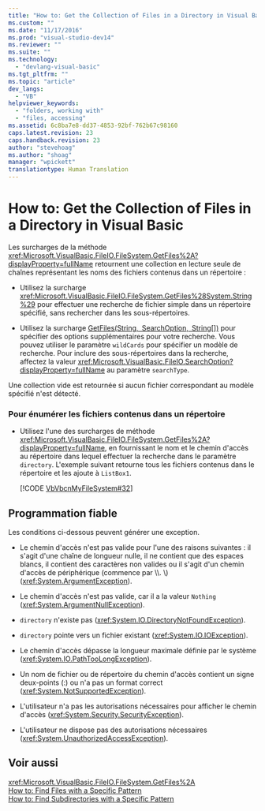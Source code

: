 ```yaml
---
title: "How to: Get the Collection of Files in a Directory in Visual Basic | Microsoft Docs"
ms.custom: ""
ms.date: "11/17/2016"
ms.prod: "visual-studio-dev14"
ms.reviewer: ""
ms.suite: ""
ms.technology: 
  - "devlang-visual-basic"
ms.tgt_pltfrm: ""
ms.topic: "article"
dev_langs: 
  - "VB"
helpviewer_keywords: 
  - "folders, working with"
  - "files, accessing"
ms.assetid: 6c8ba7e8-dd37-4853-92bf-762b67c98160
caps.latest.revision: 23
caps.handback.revision: 23
author: "stevehoag"
ms.author: "shoag"
manager: "wpickett"
translationtype: Human Translation
---
```

# How to: Get the Collection of Files in a Directory in Visual Basic
Les surcharges de la méthode <xref:Microsoft.VisualBasic.FileIO.FileSystem.GetFiles%2A?displayProperty=fullName> retournent une collection en lecture seule de chaînes représentant les noms des fichiers contenus dans un répertoire :  
  
-   Utilisez la surcharge <xref:Microsoft.VisualBasic.FileIO.FileSystem.GetFiles%28System.String%29> pour effectuer une recherche de fichier simple dans un répertoire spécifié, sans rechercher dans les sous\-répertoires.  
  
-   Utilisez la surcharge [GetFiles\(String, SearchOption, String\[\]\)](assetId:///M:Microsoft.VisualBasic.FileIO.FileSystem.GetFiles(System.String,Microsoft.VisualBasic.FileIO.SearchOption,System.String[])?qualifyHint=False&autoUpgrade=False) pour spécifier des options supplémentaires pour votre recherche.  Vous pouvez utiliser le paramètre `wildCards` pour spécifier un modèle de recherche.  Pour inclure des sous\-répertoires dans la recherche, affectez la valeur <xref:Microsoft.VisualBasic.FileIO.SearchOption?displayProperty=fullName> au paramètre `searchType`.  
  
 Une collection vide est retournée si aucun fichier correspondant au modèle spécifié n'est détecté.  
  
### Pour énumérer les fichiers contenus dans un répertoire  
  
-   Utilisez l'une des surcharges de méthode <xref:Microsoft.VisualBasic.FileIO.FileSystem.GetFiles%2A?displayProperty=fullName>, en fournissant le nom et le chemin d'accès au répertoire dans lequel effectuer la recherche dans le paramètre `directory`.  L'exemple suivant retourne tous les fichiers contenus dans le répertoire et les ajoute à  `ListBox1`.  
  
     [!CODE [VbVbcnMyFileSystem#32](../CodeSnippet/VS_Snippets_VBCSharp/VbVbcnMyFileSystem#32)]  
  
## Programmation fiable  
 Les conditions ci\-dessous peuvent générer une exception.  
  
-   Le chemin d'accès n'est pas valide pour l'une des raisons suivantes : il s'agit d'une chaîne de longueur nulle, il ne contient que des espaces blancs, il contient des caractères non valides ou il s'agit d'un chemin d'accès de périphérique \(commence par \\\\.  \\\) \(<xref:System.ArgumentException>\).  
  
-   Le chemin d'accès n'est pas valide, car il a la valeur `Nothing` \(<xref:System.ArgumentNullException>\).  
  
-   `directory` n'existe pas \(<xref:System.IO.DirectoryNotFoundException>\).  
  
-   `directory` pointe vers un fichier existant \(<xref:System.IO.IOException>\).  
  
-   Le chemin d'accès dépasse la longueur maximale définie par le système \(<xref:System.IO.PathTooLongException>\).  
  
-   Un nom de fichier ou de répertoire du chemin d'accès contient un signe deux\-points \(:\) ou n'a pas un format correct \(<xref:System.NotSupportedException>\).  
  
-   L'utilisateur n'a pas les autorisations nécessaires pour afficher le chemin d'accès \(<xref:System.Security.SecurityException>\).  
  
-   L'utilisateur ne dispose pas des autorisations nécessaires \(<xref:System.UnauthorizedAccessException>\).  
  
## Voir aussi  
 <xref:Microsoft.VisualBasic.FileIO.FileSystem.GetFiles%2A>   
 [How to: Find Files with a Specific Pattern](../../../../visual-basic/developing-apps/programming/drives-directories-files/how-to-find-files-with-a-specific-pattern.md)   
 [How to: Find Subdirectories with a Specific Pattern](../../../../visual-basic/developing-apps/programming/drives-directories-files/how-to-find-subdirectories-with-a-specific-pattern.md)